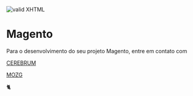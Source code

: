 [checkmark]: https://raw.githubusercontent.com/mozgbrasil/mozgbrasil.github.io/master/assets/images/logos/logo_32_32.png "MOZG"
![valid XHTML][checkmark]

[getcomposer]: https://getcomposer.org/
[uninstall-mods]: https://getcomposer.org/doc/03-cli.md#remove

# Magento

Para o desenvolvimento do seu projeto Magento, entre em contato com

[CEREBRUM](https://www.cerebrum.com.br/ "Magento")

[MOZG](http://mozg.com.br/catalogo/ "Magento")

:cat2:
